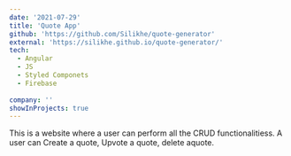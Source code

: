 ```yaml
---
date: '2021-07-29'
title: 'Quote App'
github: 'https://github.com/Silikhe/quote-generator'
external: 'https://silikhe.github.io/quote-generator/'
tech:
  - Angular
  - JS
  - Styled Componets
  - Firebase
  
company: ''
showInProjects: true
---
```


This is a website where a user can perform all the CRUD functionalitiess. A user can Create a quote, Upvote a quote, delete aquote.